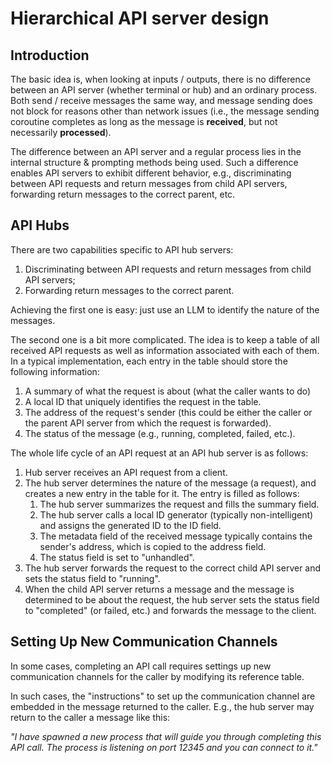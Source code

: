 # Hierarchical API server design

## Introduction

The basic idea is, when looking at inputs / outputs,
there is no difference between an API server
(whether terminal or hub) and an ordinary process.
Both send / receive messages the same way, and
message sending does not block for reasons other than
network issues (i.e., the message sending coroutine
completes as long as the message is **received**, but not
necessarily **processed**).

The difference between an API server and a regular process
lies in the internal structure & prompting methods being used.
Such a difference enables API servers to exhibit different behavior,
e.g., discriminating between API requests and return messages from
child API servers, forwarding return messages to the correct parent, etc.

## API Hubs

There are two capabilities specific to API hub servers:

1. Discriminating between API requests and return messages from child API servers;
2. Forwarding return messages to the correct parent.

Achieving the first one is easy: just use an LLM to identify the nature
of the messages.

The second one is a bit more complicated.
The idea is to keep a table of all received API requests as well as
information associated with each of them.
In a typical implementation,
each entry in the table should store the following information:

1. A summary of what the request is about (what the caller wants to do)
2. A local ID that uniquely identifies the request in the table.
3. The address of the request's sender (this could be either the
caller or the parent API server from which the request is forwarded).
4. The status of the message (e.g., running, completed, failed, etc.).

The whole life cycle of an API request at an API hub server
is as follows:

1. Hub server receives an API request from a client.
2. The hub server determines the nature of the message (a request), and
creates a new entry in the table for it.
The entry is filled as follows:
   1. The hub server summarizes the request and fills the summary field.
   2. The hub server calls a local ID generator (typically non-intelligent)
   and assigns the generated ID to the ID field.
   3. The metadata field of the received message typically contains
   the sender's address, which is copied to the address field.
   4. The status field is set to "unhandled".
3. The hub server forwards the request to the correct child API server
and sets the status field to "running".
4. When the child API server returns a message and the message
is determined to be about the request, the hub server sets the status
field to "completed" (or failed, etc.) and forwards the message to the client.

## Setting Up New Communication Channels

In some cases, completing an API call requires settings up new
communication channels for the caller by modifying its reference table.

In such cases, the "instructions" to set up the communication channel
are embedded in the message returned to the caller.
E.g., the hub server may return to the caller a message like this:

*"I have spawned a new process that will guide you through completing
this API call.
The process is listening on port 12345 and you can connect to it."*
